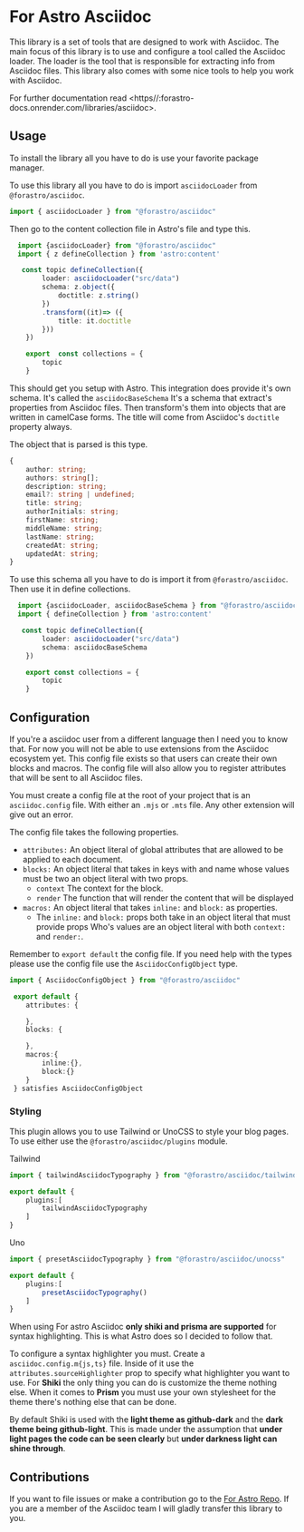# For Astro Asciidoc

This library is a set of tools that are designed to work with Asciidoc.
The main focus of this library is to use and configure a tool called the Asciidoc loader.
The loader is the tool that is responsible for extracting info from Asciidoc files.
This library also comes with some nice tools to help you work with Asciidoc.

For further documentation read <https//:forastro-docs.onrender.com/libraries/asciidoc>.

## Usage

To install the library all you have to do is use your favorite package manager.

To use this library all you have to do is import `asciidocLoader` from `@forastro/asciidoc`.

```ts
import { asciidocLoader } from "@forastro/asciidoc" 
```

Then go to the content collection file in Astro's file and type this.

```ts
  import {asciidocLoader} from "@forastro/asciidoc"
  import { z defineCollection } from 'astro:content'

   const topic defineCollection({
        loader: asciidocLoader("src/data")
        schema: z.object({
            doctitle: z.string()
        })
        .transform((it)=> ({
            title: it.doctitle
        }))
    })

    export  const collections = {
        topic
    }

```

This should get you setup with Astro. This integration does provide it's own schema.
It's called the `asciidocBaseSchema` It's a schema that extract's properties from Asciidoc files.
Then transform's them into objects that are written in camelCase forms.
The title will come from Asciidoc's `doctitle` property always.

The object that is parsed is this type.

```ts
{
    author: string;
    authors: string[];
    description: string;
    email?: string | undefined;
    title: string;
    authorInitials: string;
    firstName: string;
    middleName: string;
    lastName: string;
    createdAt: string;
    updatedAt: string;
}
```

To use this schema all you have to do is import it from `@forastro/asciidoc`.
Then use it in define collections.

```ts
  import {asciidocLoader, asciidocBaseSchema } from "@forastro/asciidoc"
  import { defineCollection } from 'astro:content'

   const topic defineCollection({
        loader: asciidocLoader("src/data")
        schema: asciidocBaseSchema
    })

    export const collections = {
        topic
    }

```

## Configuration

If you're a asciidoc user from a different language then I need you to know that.
For now you will not be able to use extensions from the Asciidoc ecosystem yet.
This config file exists so that users can create their own blocks and macros.
The config file will also allow you to register attributes that will be sent to all Asciidoc files.

You must create a config file at the root of your project that is an `asciidoc.config` file.
With either an `.mjs` or `.mts` file. Any other extension will give out an error.

The config file takes the following properties.

- `attributes:` An object literal of global attributes that are allowed to be applied to each document.
- `blocks:` An object literal that takes in keys with and name whose values must be two an object literal with two props.
  - `context` The context for the block.
  - `render` The function that will render the content that will be displayed
- `macros:` An object literal that takes `inline:` and `block:` as properties.
  - The `inline:` and `block:` props both take in an object literal that must provide props
    Who's values are an object literal with both `context:` and `render:`.

Remember to `export default` the config file.
If you need help with the types please use the config file use the `AsciidocConfigObject` type.

```ts
import { AsciidocConfigObject } from "@forastro/asciidoc"

 export default {
    attributes: {

    },
    blocks: {

    },
    macros:{
        inline:{},
        block:{}
    }
 } satisfies AsciidocConfigObject 
```

### Styling

This plugin allows you to use Tailwind or UnoCSS to style your blog pages.
To use either use the `@forastro/asciidoc/plugins` module.

Tailwind

```ts
import { tailwindAsciidocTypography } from "@forastro/asciidoc/tailwind"

export default {
    plugins:[
        tailwindAsciidocTypography
    ]
}
```

Uno

```ts
import { presetAsciidocTypography } from "@forastro/asciidoc/unocss"

export default {
    plugins:[
        presetAsciidocTypography()
    ]
}
```

When using For astro Asciidoc **only shiki and prisma are supported** for syntax highlighting.
This is what Astro does so I decided to follow that.

To configure a syntax highlighter you must. Create a `asciidoc.config.m{js,ts}` file.
Inside of it use the `attributes.sourceHighlighter` prop to specify what highlighter you want to use.
For **Shiki** the only thing you can do is customize the theme nothing else.
When it comes to **Prism** you must use your own stylesheet for the theme there's nothing else that can be done.

By default Shiki is used with the **light theme as github-dark** and the **dark theme being github-light**.
This is made under the assumption that **under light pages the code can be seen clearly** but **under darkness
light can shine through**.

## Contributions

If you want to file issues or make a contribution go to the [For Astro Repo](https://github.com/louiss0/forastro).
If you are a member of the Asciidoc team I will gladly transfer this library to you.
